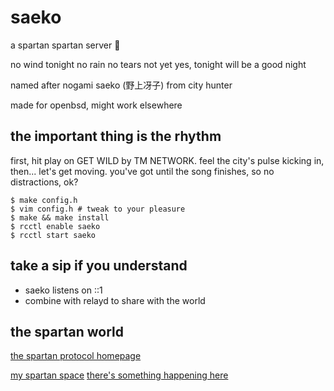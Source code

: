 # saeko

a spartan spartan server 💪

no wind tonight
no rain
no tears
not yet
yes, tonight will be a good night

named after nogami saeko (野上冴子) from city hunter

made for openbsd, might work elsewhere

## the important thing is the rhythm

first, hit play on GET WILD by TM NETWORK.
feel the city's pulse kicking in, then... let's get moving.
you've got until the song finishes, so no distractions, ok?

```
$ make config.h
$ vim config.h # tweak to your pleasure
$ make && make install
$ rcctl enable saeko
$ rcctl start saeko
```

## take a sip if you understand

* saeko listens on ::1
* combine with relayd to share with the world

## the spartan world

[the spartan protocol homepage](spartan://spartan.mozz.us/)

[my spartan space](spartan://higeki.jp/)
[there's something happening here](spartan://manatsu.town/)
